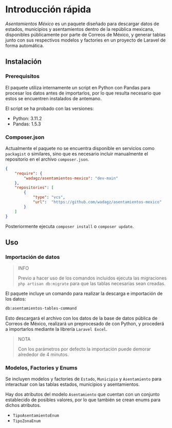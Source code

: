 # Introducción rápida

_Asentamientos México_ es un paquete diseñado para descargar datos de estados, municipios y asentamientos dentro de
la república mexicana, disponibles públicamente por parte de Correos de México, y generar tablas junto con sus
respectivos modelos y factories en un proyecto de Laravel de forma automática.

## Instalación

### Prerequisitos

El paquete utiliza internamente un script en Python con Pandas para procesar los datos antes de importarlos, por lo que resulta
necesario que estos se encuentren instalados de antemano.

El script se ha probado con las versiones:
- Python: 3.11.2
- Pandas: 1.5.3

### Composer.json

Actualmente el paquete no se encuentra disponible en servicios como `packagist` o similares, sino que es necesario incluir manualmente
el repositorio en el archivo `composer.json`.

```json
{
    "require": {
        "wadagz/asentamientos-mexico": "dev-main"
    },
    "repositories": [
        {
            "type": "vcs",
            "url":  "https://github.com/wadagz/asentamientos-mexico"
        }
    ]
}
```

Posteriormente ejecuta `composer install` o `composer update`.

## Uso

### Importación de datos

> INFO
>
> Previo a hacer uso de los comandos incluidos ejecuta las migraciones `php artisan db:migrate` para que
> las tablas necesarias sean creadas.

El paquete incluye un comando para realizar la descarga e importación de los datos:

```bash
db:asentamientos-tables-command
```

Esto descargará el archivo con los datos de la base de datos pública de Correos de México, realizará un preprocesado
de con Python, y procederá a importarlos mediante la librería `Laravel Excel`.

> NOTA
>
> Con los parámetros por defecto la importación puede demorar alrededor de 4 minutos.

### Modelos, Factories y Enums

Se incluyen modelos y factories de `Estado`, `Municipio` y `Asentamiento` para interactuar con las tablas
estados, municipios y asentamientos.

Hay dos atributos del modelo `Asentamiento` que cuentan con un conjunto establecido de posibles valores,
por lo que también se crean enums para dichos atributos.

- `TipoAsentamientoEnum`
- `TipoZonaEnum`
